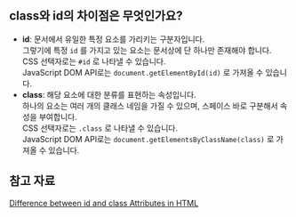 ## class와 id의 차이점은 무엇인가요?
- **id**: 문서에서 유일한 특정 요소를 가리키는 구분자입니다.  
그렇기에 특정 `id` 를 가지고 있는 요소는 문서상에 단 하나만 존재해야 합니다.  
CSS 선택자로는 `#id` 로 나타낼 수 있습니다.  
JavaScript DOM API로는 `document.getElementById(id)` 로 가져올 수 있습니다.  
- **class**: 해당 요소에 대한 분류를 표현하는 속성입니다.  
하나의 요소는 여러 개의 클래스 네임을 가질 수 있으며, 스페이스 바로 구분해서 속성을 부여합니다.  
CSS 선택자로는 `.class` 로 나타낼 수 있습니다.  
JavaScript DOM API로는 `document.getElementsByClassName(class)` 로 가져올 수 있습니다.  

## 참고 자료
[Difference between id and class Attributes in HTML](https://www.geeksforgeeks.org/difference-between-id-and-class-attributes-in-html/)  
